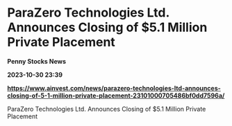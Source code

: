 # ParaZero Technologies Ltd. Announces Closing of $5.1 Million Private Placement
**Penny Stocks News**

**2023-10-30 23:39**

**https://www.ainvest.com/news/parazero-technologies-ltd-announces-closing-of-5-1-million-private-placement-23101000705486bf0dd7596a/**

ParaZero Technologies Ltd. Announces Closing of $5.1 Million Private Placement